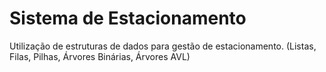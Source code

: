 # Sistema de Estacionamento

Utilização de estruturas de dados para gestão de estacionamento. (Listas, Filas, Pilhas, Árvores Binárias, Árvores AVL) 
